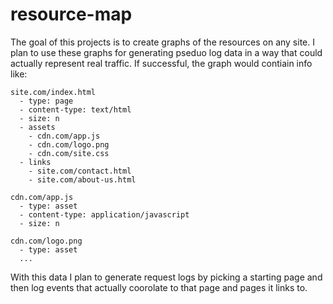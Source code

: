 # resource-map

The goal of this projects is to create graphs of the resources on any site. I plan to use these graphs for generating pseduo log data in a way that could actually represent real traffic. If successful, the graph would contiain info like:

```
site.com/index.html
  - type: page
  - content-type: text/html
  - size: n
  - assets
    - cdn.com/app.js
    - cdn.com/logo.png
    - cdn.com/site.css
  - links
    - site.com/contact.html
    - site.com/about-us.html
    
cdn.com/app.js
  - type: asset
  - content-type: application/javascript
  - size: n
  
cdn.com/logo.png
  - type: asset
  ...
```

With this data I plan to generate request logs by picking a starting page and then log events that actually coorolate to that page and pages it links to.
